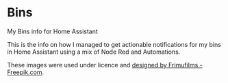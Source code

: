 # Bins
My Bins info for Home Assistant


This is the info on how I managed to get actionable notifications for my bins in Home Assistant using a mix of Node Red and Automations.

These images were used under licence and [designed by Frimufilms - Freepik.com](https://www.freepik.com).

